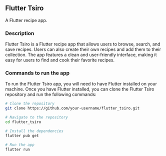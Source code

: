 
## **Flutter Tsiro**

A Flutter recipe app.

### **Description**

Flutter Tsiro is a Flutter recipe app that allows users to browse, search, and save recipes. Users can also create their own recipes and add them to their collection. The app features a clean and user-friendly interface, making it easy for users to find and cook their favorite recipes.

### **Commands to run the app**

To run the Flutter Tsiro app, you will need to have Flutter installed on your machine. Once you have Flutter installed, you can clone the Flutter Tsiro repository and run the following commands:

```bash
# Clone the repository
git clone https://github.com/your-username/flutter_tsiro.git

# Navigate to the repository
cd flutter_tsiro

# Install the dependencies
flutter pub get

# Run the app
flutter run
```